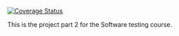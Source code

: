 [![Coverage Status](https://coveralls.io/repos/github/darravader/SoftwareTesting2024.2/badge.svg)](https://coveralls.io/github/darravader/SoftwareTesting2024.2)

This is the project part 2 for the Software testing course. 

